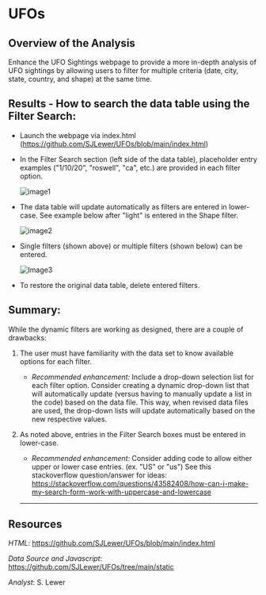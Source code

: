 # UFOs

## Overview of the Analysis
Enhance the UFO Sightings webpage to provide a more in-depth analysis of UFO sightings by allowing users to filter for multiple criteria (date, city, state, country, and shape) at the same time.

## Results - How to search the data table using the Filter Search:
 
 * Launch the webpage via index.html (https://github.com/SJLewer/UFOs/blob/main/index.html)
 
 * In the Filter Search section (left side of the data table), placeholder entry examples ("1/10/20", "roswell", "ca", etc.) are provided in each filter option.  

     ![image1](https://user-images.githubusercontent.com/90986041/144345474-29c01012-23f1-43d4-aa83-fc6ff6549149.png)
 
 * The data table will update automatically as filters are entered in lower-case.  See example below after "light" is entered in the Shape filter.
  
     ![image2](https://user-images.githubusercontent.com/90986041/144345612-af431efb-df40-4bbc-9fb9-857972c8306b.png)

  * Single filters (shown above) or multiple filters (shown below) can be entered.
 
     ![Image3](https://user-images.githubusercontent.com/90986041/144345707-0bd79a9b-631d-4077-be10-9decfefed3cd.png)

 * To restore the original data table, delete entered filters.
 
 
## Summary:
  While the dynamic filters are working as designed, there are a couple of drawbacks:
  
  1. The user must have familiarity with the data set to know available options for each filter.  
     - _Recommended enhancement:_ Include a drop-down selection list for each filter option.  Consider creating a dynamic drop-down list that will automatically update (versus           having to manually update a list in the code) based on the data file.  This way, when revised data files are used, the drop-down lists will update automatically based on               the new respective values.  
  
  1. As noted above, entries in the Filter Search boxes must be entered in lower-case.  
      - _Recommended enhancement:_ Consider adding code to allow either upper or lower case entries. (ex. "US" or "us")  See this stackoverflow question/answer for ideas:
           https://stackoverflow.com/questions/43582408/how-can-i-make-my-search-form-work-with-uppercase-and-lowercase
      ___
## Resources
_HTML_: https://github.com/SJLewer/UFOs/blob/main/index.html

_Data Source and Javascript_: https://github.com/SJLewer/UFOs/tree/main/static

_Analyst_: S. Lewer
